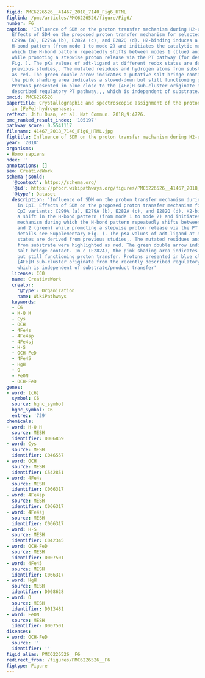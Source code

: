 ```yaml
---
figid: PMC6226526__41467_2018_7140_Fig6_HTML
figlink: /pmc/articles/PMC6226526/figure/Fig6/
number: F6
caption: 'Influence of SDM on the proton transfer mechanism during H2-uptake in CpI.
  Effects of SDM on the proposed proton transfer mechanism for selected CpI variants:
  C299A (a), E279A (b), E282A (c), and E282Q (d). H2-binding induces a shift in the
  H-bond pattern (from mode 1 to mode 2) and initiates the catalytic mechanism during
  which the H-bond pattern repeatedly shifts between modes 1 (blue) and 2 (green)
  while promoting a stepwise proton release via the PT pathway (for details see Supplementary
  Fig. ). The pKa values of adt-ligand at different redox states are derived from
  previous studies,. The mutated residues and hydrogen atoms from substrate were highlighted
  as red. The green double arrow indicates a putative salt bridge contact. In c (E282A),
  the pink shading area indicates a slowed-down but still functioning proton transfer.
  Protons presented in blue close to the [4Fe]H sub-cluster originate from the recently
  described regulatory PT pathway,,, which is independent of substrate/product transfer'
pmcid: PMC6226526
papertitle: Crystallographic and spectroscopic assignment of the proton transfer pathway
  in [FeFe]-hydrogenases.
reftext: Jifu Duan, et al. Nat Commun. 2018;9:4726.
pmc_ranked_result_index: '105197'
pathway_score: 0.5541117
filename: 41467_2018_7140_Fig6_HTML.jpg
figtitle: Influence of SDM on the proton transfer mechanism during H2-uptake in CpI
year: '2018'
organisms:
- Homo sapiens
ndex: ''
annotations: []
seo: CreativeWork
schema-jsonld:
  '@context': https://schema.org/
  '@id': https://pfocr.wikipathways.org/figures/PMC6226526__41467_2018_7140_Fig6_HTML.html
  '@type': Dataset
  description: 'Influence of SDM on the proton transfer mechanism during H2-uptake
    in CpI. Effects of SDM on the proposed proton transfer mechanism for selected
    CpI variants: C299A (a), E279A (b), E282A (c), and E282Q (d). H2-binding induces
    a shift in the H-bond pattern (from mode 1 to mode 2) and initiates the catalytic
    mechanism during which the H-bond pattern repeatedly shifts between modes 1 (blue)
    and 2 (green) while promoting a stepwise proton release via the PT pathway (for
    details see Supplementary Fig. ). The pKa values of adt-ligand at different redox
    states are derived from previous studies,. The mutated residues and hydrogen atoms
    from substrate were highlighted as red. The green double arrow indicates a putative
    salt bridge contact. In c (E282A), the pink shading area indicates a slowed-down
    but still functioning proton transfer. Protons presented in blue close to the
    [4Fe]H sub-cluster originate from the recently described regulatory PT pathway,,,
    which is independent of substrate/product transfer'
  license: CC0
  name: CreativeWork
  creator:
    '@type': Organization
    name: WikiPathways
  keywords:
  - C6
  - H-Q H
  - Cys
  - OCH
  - 4Fe4s
  - 4Fe4sp
  - 4Fe4sj
  - H-S
  - OCH-FeD
  - 4Fe45
  - HgH
  - O
  - FeON
  - OCH-FeD
genes:
- word: (c6)
  symbol: C6
  source: hgnc_symbol
  hgnc_symbol: C6
  entrez: '729'
chemicals:
- word: H-Q H
  source: MESH
  identifier: D006859
- word: Cys
  source: MESH
  identifier: C046557
- word: OCH
  source: MESH
  identifier: C542851
- word: 4Fe4s
  source: MESH
  identifier: C066317
- word: 4Fe4sp
  source: MESH
  identifier: C066317
- word: 4Fe4sj
  source: MESH
  identifier: C066317
- word: H-S
  source: MESH
  identifier: C042345
- word: OCH-FeD
  source: MESH
  identifier: D007501
- word: 4Fe45
  source: MESH
  identifier: C066317
- word: HgH
  source: MESH
  identifier: D008628
- word: O
  source: MESH
  identifier: D013481
- word: FeON
  source: MESH
  identifier: D007501
diseases:
- word: OCH-FeD
  source: ''
  identifier: ''
figid_alias: PMC6226526__F6
redirect_from: /figures/PMC6226526__F6
figtype: Figure
---
```

